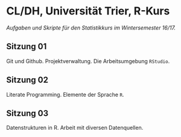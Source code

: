 # CL/DH, Universität Trier, R-Kurs

_Aufgaben und Skripte für den Statistikkurs im Wintersemester 16/17._

## Sitzung 01
Git und Github. Projektverwaltung. Die Arbeitsumgebung `RStudio`.

## Sitzung 02
Literate Programming. Elemente der Sprache `R`.

## Sitzung 03
Datenstrukturen in R. Arbeit mit diversen Datenquellen.

